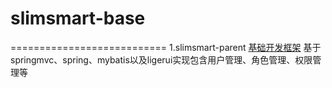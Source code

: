 # slimsmart-base
===========================
1.slimsmart-parent  [基础开发框架](https://github.com/slimina/slimsmart-base/tree/master/slimsmart-parent)
基于springmvc、spring、mybatis以及ligerui实现包含用户管理、角色管理、权限管理等
